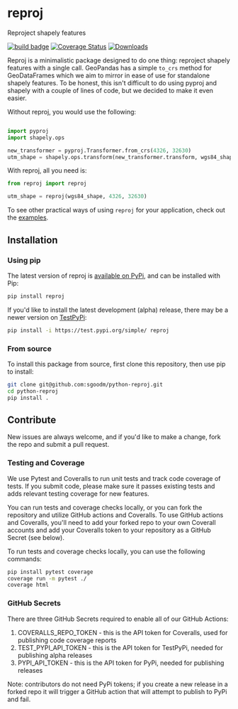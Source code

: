 # reproj

Reproject shapely features

[![build badge](https://github.com/sgoodm/python-reproj/actions/workflows/test-with-coverage.yml/badge.svg)](https://github.com/sgoodm/python-reproj/actions/workflows/test-and-coverage.yml)
[![Coverage Status](https://coveralls.io/repos/github/sgoodm/python-reproj/badge.svg?branch=main)](https://coveralls.io/github/sgoodm/python-reproj?branch=main)
[![Downloads](https://static.pepy.tech/personalized-badge/reproj?period=total&units=international_system&left_color=lightgrey&right_color=brightgreen&left_text=Downloads)](https://pepy.tech/project/reproj)


Reproj is a minimalistic package designed to do one thing: reproject shapely features with a single call. GeoPandas has a simple `to_crs` method for GeoDataFrames which we aim to mirror in ease of use for standalone shapely features. To be honest, this isn't difficult to do using pyproj and shapely with a couple of lines of code, but we decided to make it even easier.

Without reproj, you would use the following:
``` python

import pyproj
import shapely.ops

new_transformer = pyproj.Transformer.from_crs(4326, 32630)
utm_shape = shapely.ops.transform(new_transformer.transform, wgs84_shape)

```

With reproj, all you need is:
``` python
from reproj import reproj

utm_shape = reproj(wgs84_shape, 4326, 32630)

```

To see other practical ways of using  `reproj` for your application, check out the [examples](examples).


## Installation


### Using pip

The latest version of reproj is [available on PyPi](https://pypi.org/project/reproj/), and can be installed with Pip:
```sh
pip install reproj
```

If you'd like to install the latest development (alpha) release, there may be a newer version on [TestPyPi](https://test.pypi.org/project/reproj/):
```sh
pip install -i https://test.pypi.org/simple/ reproj
```

### From source

To install this package from source, first clone this repository, then use pip to install:
```sh
git clone git@github.com:sgoodm/python-reproj.git
cd python-reproj
pip install .
```



## Contribute

New issues are always welcome, and if you'd like to make a change, fork the repo and submit a pull request.


### Testing and Coverage

We use Pytest and Coveralls to run unit tests and track code coverage of tests. If you submit code, please make sure it passes existing tests and adds relevant testing coverage for new features.

You can run tests and coverage checks locally, or you can fork the repository and utilize GitHub actions and Coveralls. To use GitHub actions and Coveralls, you'll need to add your forked repo to your own Coverall accounts and add your Coveralls token to your repository as a GitHub Secret (see below).


To run tests and coverage checks locally, you can use the following commands:
```sh
pip install pytest coverage
coverage run -m pytest ./
coverage html
```

### GitHub Secrets

There are three GitHub Secrets required to enable all of our GitHub Actions:
1. COVERALLS_REPO_TOKEN - this is the API token for Coveralls, used for publishing code coverage reports
2. TEST_PYPI_API_TOKEN - this is the API token for TestPyPi, needed for publishing alpha releases
3. PYPI_API_TOKEN - this is the API token for PyPi, needed for publishing releases

Note: contributors do not need PyPi tokens; if you create a new release in a forked repo it will trigger a GitHub action that will attempt to publish to PyPi and fail.
